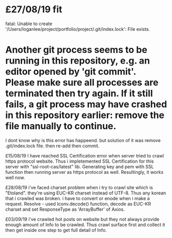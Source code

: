 £27/08/19 fit
============================
fatal: Unable to create '/Users/loganlee/project/portfolio/project/.git/index.lock': File exists.

Another git process seems to be running in this repository, e.g.
an editor opened by 'git commit'. Please make sure all processes
are terminated then try again. If it still fails, a git process
may have crashed in this repository earlier:
remove the file manually to continue. 
============================
I dont know why is this error has happeend. but solution of it was remove .git/index.lock file.
then re-add then commit. 

£15/08/19
I have reached SSL Certification error when server tried to crawl https protocol website.
Thus i impletemented SSL Certification for this server with "ssl-root-cas/latest" lib.
Generating key and pem with SSL function then running server as https protocol as well.
Resultingly, it works well now.

£28/08/19
i've faced charset problem when i try to crawl site which is "Etoland".
they're using EUC-KR charset instead of UTF-8.
Thus any korean that i crawled was broken.
i have to convert or enode when i make a request.
Resolve - used Iconv.decode() function, decode as EUC-KR charset and set ResponseType as 'ArrayBuffer' of Axios.

£03/09/19
i've crawled hot posts on website but they not always provide enough amount of Info to be crawled.
Thus crawl surface first and collect it then get inside one step to get full detail of Info.
